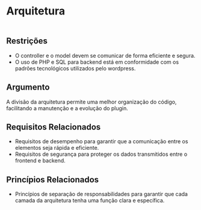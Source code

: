 # **Arquitetura**

<!DOCTYPE html>
<html>
<head>
<meta charset="utf-8"/>
</head>
<body><div class="mxgraph" style="max-width:100%;border:1px solid transparent;" data-mxgraph="{&quot;highlight&quot;:&quot;#0000ff&quot;,&quot;nav&quot;:true,&quot;resize&quot;:true,&quot;page&quot;:0,&quot;toolbar&quot;:&quot;pages zoom layers tags lightbox&quot;,&quot;edit&quot;:&quot;_blank&quot;,&quot;xml&quot;:&quot;&lt;mxfile host=\&quot;app.diagrams.net\&quot; modified=\&quot;2024-04-05T21:06:56.486Z\&quot; agent=\&quot;Mozilla/5.0 (X11; Linux x86_64) AppleWebKit/537.36 (KHTML, like Gecko) Chrome/123.0.0.0 Safari/537.36\&quot; etag=\&quot;wYIeTXjK11tyvPwEjDCn\&quot; version=\&quot;24.2.2\&quot; type=\&quot;device\&quot; pages=\&quot;2\&quot;&gt;\n  &lt;diagram name=\&quot;Scratchpad ZFS Replication\&quot; id=\&quot;u294TDEXlnN_woBBBI8y\&quot;&gt;\n    &lt;mxGraphModel dx=\&quot;4604\&quot; dy=\&quot;820\&quot; grid=\&quot;0\&quot; gridSize=\&quot;20\&quot; guides=\&quot;1\&quot; tooltips=\&quot;1\&quot; connect=\&quot;1\&quot; arrows=\&quot;1\&quot; fold=\&quot;1\&quot; page=\&quot;1\&quot; pageScale=\&quot;1\&quot; pageWidth=\&quot;1920\&quot; pageHeight=\&quot;1200\&quot; background=\&quot;#A4C2A8\&quot; math=\&quot;0\&quot; shadow=\&quot;0\&quot;&gt;\n      &lt;root&gt;\n        &lt;mxCell id=\&quot;aWkSORjFQmPnbAJ7QBXj-0\&quot; /&gt;\n        &lt;mxCell id=\&quot;aWkSORjFQmPnbAJ7QBXj-1\&quot; parent=\&quot;aWkSORjFQmPnbAJ7QBXj-0\&quot; /&gt;\n        &lt;mxCell id=\&quot;zdrzU03kuOCyhO69CyLn-16\&quot; value=\&quot;View\&quot; style=\&quot;swimlane;whiteSpace=wrap;html=1;fontFamily=Helvetica;fontSize=22;fillColor=#33FFFF;strokeColor=#009999;\&quot; parent=\&quot;aWkSORjFQmPnbAJ7QBXj-1\&quot; vertex=\&quot;1\&quot;&gt;\n          &lt;mxGeometry x=\&quot;-1785\&quot; y=\&quot;433\&quot; width=\&quot;251\&quot; height=\&quot;296\&quot; as=\&quot;geometry\&quot; /&gt;\n        &lt;/mxCell&gt;\n        &lt;mxCell id=\&quot;jLbMpYM7P6iT6RVlGcB0-50\&quot; value=\&quot;&amp;lt;font style=&amp;quot;font-size: 20px;&amp;quot;&amp;gt;Assets&amp;lt;/font&amp;gt;\&quot; style=\&quot;text;html=1;align=center;verticalAlign=middle;whiteSpace=wrap;rounded=0;\&quot; parent=\&quot;zdrzU03kuOCyhO69CyLn-16\&quot; vertex=\&quot;1\&quot;&gt;\n          &lt;mxGeometry x=\&quot;37\&quot; y=\&quot;220\&quot; width=\&quot;177\&quot; height=\&quot;51\&quot; as=\&quot;geometry\&quot; /&gt;\n        &lt;/mxCell&gt;\n        &lt;mxCell id=\&quot;jLbMpYM7P6iT6RVlGcB0-0\&quot; value=\&quot;\&quot; style=\&quot;html=1;verticalLabelPosition=bottom;align=center;labelBackgroundColor=#ffffff;verticalAlign=top;strokeWidth=2;strokeColor=#0080F0;shadow=0;dashed=0;shape=mxgraph.ios7.icons.smartphone;\&quot; parent=\&quot;zdrzU03kuOCyhO69CyLn-16\&quot; vertex=\&quot;1\&quot;&gt;\n          &lt;mxGeometry x=\&quot;82\&quot; y=\&quot;72\&quot; width=\&quot;97\&quot; height=\&quot;148\&quot; as=\&quot;geometry\&quot; /&gt;\n        &lt;/mxCell&gt;\n        &lt;mxCell id=\&quot;jLbMpYM7P6iT6RVlGcB0-29\&quot; value=\&quot;\&quot; style=\&quot;endArrow=none;html=1;rounded=0;flowAnimation=1;fillColor=#f0a30a;strokeColor=#BD7000;\&quot; parent=\&quot;aWkSORjFQmPnbAJ7QBXj-1\&quot; edge=\&quot;1\&quot;&gt;\n          &lt;mxGeometry width=\&quot;50\&quot; height=\&quot;50\&quot; relative=\&quot;1\&quot; as=\&quot;geometry\&quot;&gt;\n            &lt;mxPoint x=\&quot;-1573\&quot; y=\&quot;433\&quot; as=\&quot;sourcePoint\&quot; /&gt;\n            &lt;mxPoint x=\&quot;-1573\&quot; y=\&quot;251\&quot; as=\&quot;targetPoint\&quot; /&gt;\n          &lt;/mxGeometry&gt;\n        &lt;/mxCell&gt;\n        &lt;mxCell id=\&quot;jLbMpYM7P6iT6RVlGcB0-30\&quot; value=\&quot;\&quot; style=\&quot;endArrow=classic;html=1;rounded=0;flowAnimation=1;fillColor=#f0a30a;strokeColor=#BD7000;\&quot; parent=\&quot;aWkSORjFQmPnbAJ7QBXj-1\&quot; edge=\&quot;1\&quot;&gt;\n          &lt;mxGeometry width=\&quot;50\&quot; height=\&quot;50\&quot; relative=\&quot;1\&quot; as=\&quot;geometry\&quot;&gt;\n            &lt;mxPoint x=\&quot;-1574\&quot; y=\&quot;252\&quot; as=\&quot;sourcePoint\&quot; /&gt;\n            &lt;mxPoint x=\&quot;-1433\&quot; y=\&quot;252\&quot; as=\&quot;targetPoint\&quot; /&gt;\n          &lt;/mxGeometry&gt;\n        &lt;/mxCell&gt;\n        &lt;mxCell id=\&quot;jLbMpYM7P6iT6RVlGcB0-31\&quot; value=\&quot;\&quot; style=\&quot;endArrow=classic;html=1;rounded=0;flowAnimation=1;fillColor=#1ba1e2;strokeColor=#006EAF;\&quot; parent=\&quot;aWkSORjFQmPnbAJ7QBXj-1\&quot; edge=\&quot;1\&quot;&gt;\n          &lt;mxGeometry width=\&quot;50\&quot; height=\&quot;50\&quot; relative=\&quot;1\&quot; as=\&quot;geometry\&quot;&gt;\n            &lt;mxPoint x=\&quot;-1677\&quot; y=\&quot;160\&quot; as=\&quot;sourcePoint\&quot; /&gt;\n            &lt;mxPoint x=\&quot;-1677\&quot; y=\&quot;430\&quot; as=\&quot;targetPoint\&quot; /&gt;\n          &lt;/mxGeometry&gt;\n        &lt;/mxCell&gt;\n        &lt;mxCell id=\&quot;jLbMpYM7P6iT6RVlGcB0-32\&quot; value=\&quot;\&quot; style=\&quot;endArrow=none;html=1;rounded=0;flowAnimation=1;fillColor=#1ba1e2;strokeColor=#006EAF;\&quot; parent=\&quot;aWkSORjFQmPnbAJ7QBXj-1\&quot; edge=\&quot;1\&quot;&gt;\n          &lt;mxGeometry width=\&quot;50\&quot; height=\&quot;50\&quot; relative=\&quot;1\&quot; as=\&quot;geometry\&quot;&gt;\n            &lt;mxPoint x=\&quot;-1678\&quot; y=\&quot;161\&quot; as=\&quot;sourcePoint\&quot; /&gt;\n            &lt;mxPoint x=\&quot;-1430\&quot; y=\&quot;161\&quot; as=\&quot;targetPoint\&quot; /&gt;\n          &lt;/mxGeometry&gt;\n        &lt;/mxCell&gt;\n        &lt;mxCell id=\&quot;jLbMpYM7P6iT6RVlGcB0-37\&quot; value=\&quot;\&quot; style=\&quot;endArrow=none;html=1;rounded=0;flowAnimation=1;fillColor=#f0a30a;strokeColor=#BD7000;\&quot; parent=\&quot;aWkSORjFQmPnbAJ7QBXj-1\&quot; edge=\&quot;1\&quot;&gt;\n          &lt;mxGeometry width=\&quot;50\&quot; height=\&quot;50\&quot; relative=\&quot;1\&quot; as=\&quot;geometry\&quot;&gt;\n            &lt;mxPoint x=\&quot;-1336\&quot; y=\&quot;578\&quot; as=\&quot;sourcePoint\&quot; /&gt;\n            &lt;mxPoint x=\&quot;-1534\&quot; y=\&quot;578\&quot; as=\&quot;targetPoint\&quot; /&gt;\n          &lt;/mxGeometry&gt;\n        &lt;/mxCell&gt;\n        &lt;mxCell id=\&quot;jLbMpYM7P6iT6RVlGcB0-38\&quot; value=\&quot;\&quot; style=\&quot;endArrow=classic;html=1;rounded=0;flowAnimation=1;fillColor=#f0a30a;strokeColor=#BD7000;\&quot; parent=\&quot;aWkSORjFQmPnbAJ7QBXj-1\&quot; edge=\&quot;1\&quot;&gt;\n          &lt;mxGeometry width=\&quot;50\&quot; height=\&quot;50\&quot; relative=\&quot;1\&quot; as=\&quot;geometry\&quot;&gt;\n            &lt;mxPoint x=\&quot;-1336\&quot; y=\&quot;578\&quot; as=\&quot;sourcePoint\&quot; /&gt;\n            &lt;mxPoint x=\&quot;-1336\&quot; y=\&quot;404\&quot; as=\&quot;targetPoint\&quot; /&gt;\n          &lt;/mxGeometry&gt;\n        &lt;/mxCell&gt;\n        &lt;mxCell id=\&quot;jLbMpYM7P6iT6RVlGcB0-39\&quot; value=\&quot;\&quot; style=\&quot;endArrow=classic;html=1;rounded=0;flowAnimation=1;fillColor=#1ba1e2;strokeColor=#006EAF;\&quot; parent=\&quot;aWkSORjFQmPnbAJ7QBXj-1\&quot; edge=\&quot;1\&quot;&gt;\n          &lt;mxGeometry width=\&quot;50\&quot; height=\&quot;50\&quot; relative=\&quot;1\&quot; as=\&quot;geometry\&quot;&gt;\n            &lt;mxPoint x=\&quot;-1230\&quot; y=\&quot;484\&quot; as=\&quot;sourcePoint\&quot; /&gt;\n            &lt;mxPoint x=\&quot;-1033\&quot; y=\&quot;484\&quot; as=\&quot;targetPoint\&quot; /&gt;\n          &lt;/mxGeometry&gt;\n        &lt;/mxCell&gt;\n        &lt;mxCell id=\&quot;jLbMpYM7P6iT6RVlGcB0-40\&quot; value=\&quot;\&quot; style=\&quot;endArrow=none;html=1;rounded=0;entryX=0.75;entryY=1;entryDx=0;entryDy=0;flowAnimation=1;fillColor=#1ba1e2;strokeColor=#006EAF;\&quot; parent=\&quot;aWkSORjFQmPnbAJ7QBXj-1\&quot; edge=\&quot;1\&quot;&gt;\n          &lt;mxGeometry width=\&quot;50\&quot; height=\&quot;50\&quot; relative=\&quot;1\&quot; as=\&quot;geometry\&quot;&gt;\n            &lt;mxPoint x=\&quot;-1232\&quot; y=\&quot;484.5\&quot; as=\&quot;sourcePoint\&quot; /&gt;\n            &lt;mxPoint x=\&quot;-1237.75\&quot; y=\&quot;397\&quot; as=\&quot;targetPoint\&quot; /&gt;\n            &lt;Array as=\&quot;points\&quot;&gt;\n              &lt;mxPoint x=\&quot;-1232\&quot; y=\&quot;397.5\&quot; /&gt;\n            &lt;/Array&gt;\n          &lt;/mxGeometry&gt;\n        &lt;/mxCell&gt;\n        &lt;mxCell id=\&quot;jLbMpYM7P6iT6RVlGcB0-48\&quot; value=\&quot;\&quot; style=\&quot;endArrow=none;html=1;rounded=0;flowAnimation=1;fillColor=#1ba1e2;strokeColor=#006EAF;\&quot; parent=\&quot;aWkSORjFQmPnbAJ7QBXj-1\&quot; edge=\&quot;1\&quot;&gt;\n          &lt;mxGeometry width=\&quot;50\&quot; height=\&quot;50\&quot; relative=\&quot;1\&quot; as=\&quot;geometry\&quot;&gt;\n            &lt;mxPoint x=\&quot;-1156\&quot; y=\&quot;171\&quot; as=\&quot;sourcePoint\&quot; /&gt;\n            &lt;mxPoint x=\&quot;-927\&quot; y=\&quot;171\&quot; as=\&quot;targetPoint\&quot; /&gt;\n          &lt;/mxGeometry&gt;\n        &lt;/mxCell&gt;\n        &lt;mxCell id=\&quot;jLbMpYM7P6iT6RVlGcB0-49\&quot; value=\&quot;\&quot; style=\&quot;endArrow=classic;html=1;rounded=0;flowAnimation=1;fillColor=#1ba1e2;strokeColor=#006EAF;\&quot; parent=\&quot;aWkSORjFQmPnbAJ7QBXj-1\&quot; edge=\&quot;1\&quot;&gt;\n          &lt;mxGeometry width=\&quot;50\&quot; height=\&quot;50\&quot; relative=\&quot;1\&quot; as=\&quot;geometry\&quot;&gt;\n            &lt;mxPoint x=\&quot;-927\&quot; y=\&quot;173\&quot; as=\&quot;sourcePoint\&quot; /&gt;\n            &lt;mxPoint x=\&quot;-927\&quot; y=\&quot;272\&quot; as=\&quot;targetPoint\&quot; /&gt;\n          &lt;/mxGeometry&gt;\n        &lt;/mxCell&gt;\n        &lt;mxCell id=\&quot;jLbMpYM7P6iT6RVlGcB0-54\&quot; value=\&quot;\&quot; style=\&quot;html=1;shadow=0;dashed=0;shape=mxgraph.bootstrap.rrect;rSize=5;strokeColor=#C73500;html=1;whiteSpace=wrap;fillColor=#37505C;verticalAlign=bottom;align=left;spacing=20;spacingBottom=50;fontSize=14;fontColor=#000000;\&quot; parent=\&quot;aWkSORjFQmPnbAJ7QBXj-1\&quot; vertex=\&quot;1\&quot;&gt;\n          &lt;mxGeometry x=\&quot;-1427\&quot; y=\&quot;51\&quot; width=\&quot;273\&quot; height=\&quot;350\&quot; as=\&quot;geometry\&quot; /&gt;\n        &lt;/mxCell&gt;\n        &lt;mxCell id=\&quot;jLbMpYM7P6iT6RVlGcB0-55\&quot; value=\&quot;\&quot; style=\&quot;html=1;shadow=0;dashed=0;shape=mxgraph.bootstrap.topButton;rSize=5;perimeter=none;whiteSpace=wrap;fillColor=#F76F8E;strokeColor=#6c8ebf;resizeWidth=1;fontSize=18;\&quot; parent=\&quot;jLbMpYM7P6iT6RVlGcB0-54\&quot; vertex=\&quot;1\&quot;&gt;\n          &lt;mxGeometry width=\&quot;274\&quot; height=\&quot;180\&quot; relative=\&quot;1\&quot; as=\&quot;geometry\&quot; /&gt;\n        &lt;/mxCell&gt;\n        &lt;mxCell id=\&quot;jLbMpYM7P6iT6RVlGcB0-56\&quot; value=\&quot;&amp;lt;font style=&amp;quot;font-size: 20px;&amp;quot;&amp;gt;Admin&amp;lt;/font&amp;gt;\&quot; style=\&quot;html=1;shadow=0;dashed=0;shape=mxgraph.bootstrap.rrect;rSize=5;perimeter=none;whiteSpace=wrap;fillColor=#0085FC;strokeColor=none;fontColor=#ffffff;resizeWidth=1;fontSize=14;\&quot; parent=\&quot;jLbMpYM7P6iT6RVlGcB0-54\&quot; vertex=\&quot;1\&quot;&gt;\n          &lt;mxGeometry y=\&quot;1\&quot; width=\&quot;131.04000000000002\&quot; height=\&quot;40\&quot; relative=\&quot;1\&quot; as=\&quot;geometry\&quot;&gt;\n            &lt;mxPoint x=\&quot;64\&quot; y=\&quot;-95\&quot; as=\&quot;offset\&quot; /&gt;\n          &lt;/mxGeometry&gt;\n        &lt;/mxCell&gt;\n        &lt;mxCell id=\&quot;jLbMpYM7P6iT6RVlGcB0-35\&quot; value=\&quot;\&quot; style=\&quot;shape=image;html=1;verticalAlign=top;verticalLabelPosition=bottom;labelBackgroundColor=#ffffff;imageAspect=0;aspect=fixed;image=https://cdn1.iconfinder.com/data/icons/hawcons/32/700045-icon-86-document-file-php-128.png\&quot; parent=\&quot;jLbMpYM7P6iT6RVlGcB0-54\&quot; vertex=\&quot;1\&quot;&gt;\n          &lt;mxGeometry x=\&quot;69\&quot; y=\&quot;12\&quot; width=\&quot;146\&quot; height=\&quot;146\&quot; as=\&quot;geometry\&quot; /&gt;\n        &lt;/mxCell&gt;\n        &lt;mxCell id=\&quot;jLbMpYM7P6iT6RVlGcB0-62\&quot; value=\&quot;Controller\&quot; style=\&quot;text;strokeColor=none;fillColor=none;html=1;fontSize=24;fontStyle=1;verticalAlign=middle;align=center;\&quot; parent=\&quot;jLbMpYM7P6iT6RVlGcB0-54\&quot; vertex=\&quot;1\&quot;&gt;\n          &lt;mxGeometry x=\&quot;80\&quot; y=\&quot;194\&quot; width=\&quot;100\&quot; height=\&quot;40\&quot; as=\&quot;geometry\&quot; /&gt;\n        &lt;/mxCell&gt;\n        &lt;mxCell id=\&quot;jLbMpYM7P6iT6RVlGcB0-57\&quot; value=\&quot;\&quot; style=\&quot;html=1;shadow=0;dashed=0;shape=mxgraph.bootstrap.rrect;rSize=5;strokeColor=#9673a6;html=1;whiteSpace=wrap;fillColor=#e1d5e7;verticalAlign=bottom;align=left;spacing=20;spacingBottom=50;fontSize=14;\&quot; parent=\&quot;aWkSORjFQmPnbAJ7QBXj-1\&quot; vertex=\&quot;1\&quot;&gt;\n          &lt;mxGeometry x=\&quot;-1031\&quot; y=\&quot;274\&quot; width=\&quot;287\&quot; height=\&quot;350\&quot; as=\&quot;geometry\&quot; /&gt;\n        &lt;/mxCell&gt;\n        &lt;mxCell id=\&quot;jLbMpYM7P6iT6RVlGcB0-58\&quot; value=\&quot;\&quot; style=\&quot;html=1;shadow=0;dashed=0;shape=mxgraph.bootstrap.topButton;rSize=5;perimeter=none;whiteSpace=wrap;fillColor=#A22A28;strokeColor=#DFDFDF;fontColor=#DEE2E6;resizeWidth=1;fontSize=18;\&quot; parent=\&quot;jLbMpYM7P6iT6RVlGcB0-57\&quot; vertex=\&quot;1\&quot;&gt;\n          &lt;mxGeometry width=\&quot;287\&quot; height=\&quot;230\&quot; relative=\&quot;1\&quot; as=\&quot;geometry\&quot; /&gt;\n        &lt;/mxCell&gt;\n        &lt;mxCell id=\&quot;jLbMpYM7P6iT6RVlGcB0-59\&quot; value=\&quot;&amp;lt;font style=&amp;quot;font-size: 20px;&amp;quot;&amp;gt;Data&amp;lt;/font&amp;gt;\&quot; style=\&quot;html=1;shadow=0;dashed=0;shape=mxgraph.bootstrap.rrect;rSize=5;perimeter=none;whiteSpace=wrap;fillColor=#0085FC;strokeColor=none;fontColor=#ffffff;resizeWidth=1;fontSize=14;\&quot; parent=\&quot;jLbMpYM7P6iT6RVlGcB0-57\&quot; vertex=\&quot;1\&quot;&gt;\n          &lt;mxGeometry y=\&quot;1\&quot; width=\&quot;137.76\&quot; height=\&quot;40\&quot; relative=\&quot;1\&quot; as=\&quot;geometry\&quot;&gt;\n            &lt;mxPoint x=\&quot;75\&quot; y=\&quot;-58\&quot; as=\&quot;offset\&quot; /&gt;\n          &lt;/mxGeometry&gt;\n        &lt;/mxCell&gt;\n        &lt;mxCell id=\&quot;jLbMpYM7P6iT6RVlGcB0-3\&quot; value=\&quot;\&quot; style=\&quot;image;aspect=fixed;perimeter=ellipsePerimeter;html=1;align=center;shadow=0;dashed=0;spacingTop=3;image=img/lib/active_directory/database.svg;\&quot; parent=\&quot;jLbMpYM7P6iT6RVlGcB0-57\&quot; vertex=\&quot;1\&quot;&gt;\n          &lt;mxGeometry x=\&quot;41.36476868327402\&quot; y=\&quot;72\&quot; width=\&quot;200\&quot; height=\&quot;148\&quot; as=\&quot;geometry\&quot; /&gt;\n        &lt;/mxCell&gt;\n        &lt;mxCell id=\&quot;jLbMpYM7P6iT6RVlGcB0-36\&quot; value=\&quot;\&quot; style=\&quot;sketch=0;outlineConnect=0;fontColor=#232F3E;gradientColor=none;fillColor=#C925D1;strokeColor=none;dashed=0;verticalLabelPosition=bottom;verticalAlign=top;align=center;html=1;fontSize=12;fontStyle=0;aspect=fixed;pointerEvents=1;shape=mxgraph.aws4.rds_mysql_instance;\&quot; parent=\&quot;jLbMpYM7P6iT6RVlGcB0-57\&quot; vertex=\&quot;1\&quot;&gt;\n          &lt;mxGeometry x=\&quot;91.92170818505338\&quot; y=\&quot;37\&quot; width=\&quot;101\&quot; height=\&quot;101\&quot; as=\&quot;geometry\&quot; /&gt;\n        &lt;/mxCell&gt;\n        &lt;mxCell id=\&quot;jLbMpYM7P6iT6RVlGcB0-69\&quot; value=\&quot;Model\&quot; style=\&quot;text;strokeColor=none;fillColor=none;html=1;fontSize=24;fontStyle=1;verticalAlign=middle;align=center;\&quot; parent=\&quot;jLbMpYM7P6iT6RVlGcB0-57\&quot; vertex=\&quot;1\&quot;&gt;\n          &lt;mxGeometry x=\&quot;91.36000000000001\&quot; y=\&quot;242\&quot; width=\&quot;100\&quot; height=\&quot;40\&quot; as=\&quot;geometry\&quot; /&gt;\n        &lt;/mxCell&gt;\n        &lt;mxCell id=\&quot;jLbMpYM7P6iT6RVlGcB0-60\&quot; value=\&quot;\&quot; style=\&quot;endArrow=none;html=1;rounded=0;flowAnimation=1;fillColor=#1ba1e2;strokeColor=#006EAF;\&quot; parent=\&quot;aWkSORjFQmPnbAJ7QBXj-1\&quot; edge=\&quot;1\&quot;&gt;\n          &lt;mxGeometry width=\&quot;50\&quot; height=\&quot;50\&quot; relative=\&quot;1\&quot; as=\&quot;geometry\&quot;&gt;\n            &lt;mxPoint x=\&quot;-1154\&quot; y=\&quot;74\&quot; as=\&quot;sourcePoint\&quot; /&gt;\n            &lt;mxPoint x=\&quot;-861\&quot; y=\&quot;74\&quot; as=\&quot;targetPoint\&quot; /&gt;\n          &lt;/mxGeometry&gt;\n        &lt;/mxCell&gt;\n        &lt;mxCell id=\&quot;jLbMpYM7P6iT6RVlGcB0-61\&quot; value=\&quot;\&quot; style=\&quot;endArrow=classic;html=1;rounded=0;flowAnimation=1;fillColor=#1ba1e2;strokeColor=#006EAF;\&quot; parent=\&quot;aWkSORjFQmPnbAJ7QBXj-1\&quot; edge=\&quot;1\&quot;&gt;\n          &lt;mxGeometry width=\&quot;50\&quot; height=\&quot;50\&quot; relative=\&quot;1\&quot; as=\&quot;geometry\&quot;&gt;\n            &lt;mxPoint x=\&quot;-862\&quot; y=\&quot;73\&quot; as=\&quot;sourcePoint\&quot; /&gt;\n            &lt;mxPoint x=\&quot;-862\&quot; y=\&quot;273\&quot; as=\&quot;targetPoint\&quot; /&gt;\n          &lt;/mxGeometry&gt;\n        &lt;/mxCell&gt;\n        &lt;mxCell id=\&quot;jLbMpYM7P6iT6RVlGcB0-85\&quot; value=\&quot;&amp;lt;font style=&amp;quot;font-size: 20px;&amp;quot;&amp;gt;Requisita dados&amp;lt;br&amp;gt;de localizações&amp;lt;/font&amp;gt;\&quot; style=\&quot;text;html=1;align=center;verticalAlign=middle;whiteSpace=wrap;rounded=0;\&quot; parent=\&quot;aWkSORjFQmPnbAJ7QBXj-1\&quot; vertex=\&quot;1\&quot;&gt;\n          &lt;mxGeometry x=\&quot;-1624\&quot; y=\&quot;207\&quot; width=\&quot;186\&quot; height=\&quot;30\&quot; as=\&quot;geometry\&quot; /&gt;\n        &lt;/mxCell&gt;\n        &lt;mxCell id=\&quot;jLbMpYM7P6iT6RVlGcB0-86\&quot; value=\&quot;&amp;lt;span style=&amp;quot;color: rgb(0, 0, 0); font-family: Helvetica; font-style: normal; font-variant-ligatures: normal; font-variant-caps: normal; font-weight: 400; letter-spacing: normal; orphans: 2; text-align: center; text-indent: 0px; text-transform: none; widows: 2; word-spacing: 0px; -webkit-text-stroke-width: 0px; white-space: normal; text-decoration-thickness: initial; text-decoration-style: initial; text-decoration-color: initial; float: none; display: inline !important;&amp;quot;&amp;gt;&amp;lt;font style=&amp;quot;font-size: 20px;&amp;quot;&amp;gt;inicia o plugin&amp;lt;/font&amp;gt;&amp;lt;/span&amp;gt;\&quot; style=\&quot;text;whiteSpace=wrap;html=1;\&quot; parent=\&quot;aWkSORjFQmPnbAJ7QBXj-1\&quot; vertex=\&quot;1\&quot;&gt;\n          &lt;mxGeometry x=\&quot;-1665\&quot; y=\&quot;114\&quot; width=\&quot;140\&quot; height=\&quot;46\&quot; as=\&quot;geometry\&quot; /&gt;\n        &lt;/mxCell&gt;\n        &lt;mxCell id=\&quot;jLbMpYM7P6iT6RVlGcB0-87\&quot; value=\&quot;&amp;lt;font style=&amp;quot;font-size: 20px;&amp;quot;&amp;gt;Armazena os dados&amp;lt;/font&amp;gt;\&quot; style=\&quot;text;html=1;align=center;verticalAlign=middle;whiteSpace=wrap;rounded=0;\&quot; parent=\&quot;aWkSORjFQmPnbAJ7QBXj-1\&quot; vertex=\&quot;1\&quot;&gt;\n          &lt;mxGeometry x=\&quot;-1219\&quot; y=\&quot;527\&quot; width=\&quot;121\&quot; height=\&quot;30\&quot; as=\&quot;geometry\&quot; /&gt;\n        &lt;/mxCell&gt;\n        &lt;mxCell id=\&quot;jLbMpYM7P6iT6RVlGcB0-88\&quot; value=\&quot;&amp;lt;font style=&amp;quot;font-size: 20px;&amp;quot;&amp;gt;Edição de&amp;amp;nbsp;&amp;lt;br&amp;gt;localização&amp;lt;/font&amp;gt;\&quot; style=\&quot;text;html=1;align=center;verticalAlign=middle;whiteSpace=wrap;rounded=0;\&quot; parent=\&quot;aWkSORjFQmPnbAJ7QBXj-1\&quot; vertex=\&quot;1\&quot;&gt;\n          &lt;mxGeometry x=\&quot;-1095\&quot; y=\&quot;130\&quot; width=\&quot;170\&quot; height=\&quot;30\&quot; as=\&quot;geometry\&quot; /&gt;\n        &lt;/mxCell&gt;\n        &lt;mxCell id=\&quot;jLbMpYM7P6iT6RVlGcB0-89\&quot; value=\&quot;&amp;lt;font style=&amp;quot;font-size: 20px;&amp;quot;&amp;gt;Solicita os dados que &amp;lt;br&amp;gt;o usuário tem permissões&amp;lt;/font&amp;gt;\&quot; style=\&quot;text;whiteSpace=wrap;html=1;\&quot; parent=\&quot;aWkSORjFQmPnbAJ7QBXj-1\&quot; vertex=\&quot;1\&quot;&gt;\n          &lt;mxGeometry x=\&quot;-1070\&quot; y=\&quot;11\&quot; width=\&quot;266\&quot; height=\&quot;61\&quot; as=\&quot;geometry\&quot; /&gt;\n        &lt;/mxCell&gt;\n        &lt;mxCell id=\&quot;jLbMpYM7P6iT6RVlGcB0-90\&quot; value=\&quot;&amp;lt;font style=&amp;quot;font-size: 20px;&amp;quot;&amp;gt;Sugere safezones&amp;lt;/font&amp;gt;\&quot; style=\&quot;text;html=1;align=center;verticalAlign=middle;whiteSpace=wrap;rounded=0;\&quot; parent=\&quot;aWkSORjFQmPnbAJ7QBXj-1\&quot; vertex=\&quot;1\&quot;&gt;\n          &lt;mxGeometry x=\&quot;-1451\&quot; y=\&quot;607\&quot; width=\&quot;80\&quot; height=\&quot;30\&quot; as=\&quot;geometry\&quot; /&gt;\n        &lt;/mxCell&gt;\n      &lt;/root&gt;\n    &lt;/mxGraphModel&gt;\n  &lt;/diagram&gt;\n  &lt;diagram name=\&quot;ZFS Replication\&quot; id=\&quot;lti_i8uU4hWeCg8XcrzC\&quot;&gt;\n    &lt;mxGraphModel dx=\&quot;4281\&quot; dy=\&quot;939\&quot; grid=\&quot;0\&quot; gridSize=\&quot;20\&quot; guides=\&quot;1\&quot; tooltips=\&quot;1\&quot; connect=\&quot;1\&quot; arrows=\&quot;1\&quot; fold=\&quot;1\&quot; page=\&quot;1\&quot; pageScale=\&quot;1\&quot; pageWidth=\&quot;1920\&quot; pageHeight=\&quot;1200\&quot; background=\&quot;#353743\&quot; math=\&quot;0\&quot; shadow=\&quot;0\&quot;&gt;\n      &lt;root&gt;\n        &lt;mxCell id=\&quot;ilrlSsmLMhmReraYDjhf-0\&quot; /&gt;\n        &lt;mxCell id=\&quot;ilrlSsmLMhmReraYDjhf-1\&quot; parent=\&quot;ilrlSsmLMhmReraYDjhf-0\&quot; /&gt;\n        &lt;mxCell id=\&quot;BWezlb01aQzv_wi-CGBd-37\&quot; style=\&quot;edgeStyle=orthogonalEdgeStyle;shape=connector;rounded=1;orthogonalLoop=1;jettySize=auto;html=1;entryX=0;entryY=0.5;entryDx=0;entryDy=0;labelBackgroundColor=#114B5F;strokeColor=#028090;strokeWidth=10;align=center;verticalAlign=middle;fontFamily=Helvetica;fontSize=11;fontColor=#E4FDE1;endArrow=none;endFill=0;\&quot; parent=\&quot;ilrlSsmLMhmReraYDjhf-1\&quot; source=\&quot;ilrlSsmLMhmReraYDjhf-7\&quot; target=\&quot;BWezlb01aQzv_wi-CGBd-3\&quot; edge=\&quot;1\&quot;&gt;\n          &lt;mxGeometry relative=\&quot;1\&quot; as=\&quot;geometry\&quot;&gt;\n            &lt;Array as=\&quot;points\&quot;&gt;\n              &lt;mxPoint x=\&quot;-1646.07\&quot; y=\&quot;200\&quot; /&gt;\n              &lt;mxPoint x=\&quot;-1646.07\&quot; y=\&quot;605\&quot; /&gt;\n            &lt;/Array&gt;\n          &lt;/mxGeometry&gt;\n        &lt;/mxCell&gt;\n        &lt;UserObject label=\&quot;&amp;lt;font style=&amp;quot;font-size: 20px&amp;quot; color=&amp;quot;#80ff00&amp;quot;&amp;gt;&amp;lt;b&amp;gt;TrueNAS Main&amp;lt;br&amp;gt;172.16.16.22&amp;lt;br&amp;gt;&amp;lt;/b&amp;gt;&amp;lt;/font&amp;gt;\&quot; id=\&quot;ilrlSsmLMhmReraYDjhf-7\&quot;&gt;\n          &lt;mxCell style=\&quot;verticalAlign=top;verticalLabelPosition=bottom;labelPosition=center;align=center;html=1;outlineConnect=0;gradientDirection=north;strokeWidth=2;shape=mxgraph.networks.server_storage;fillColor=#F45B69;strokeColor=#028090;fontColor=#E4FDE1;\&quot; parent=\&quot;ilrlSsmLMhmReraYDjhf-1\&quot; vertex=\&quot;1\&quot;&gt;\n            &lt;mxGeometry x=\&quot;-1539.07\&quot; y=\&quot;140\&quot; width=\&quot;114\&quot; height=\&quot;114\&quot; as=\&quot;geometry\&quot; /&gt;\n          &lt;/mxCell&gt;\n        &lt;/UserObject&gt;\n        &lt;mxCell id=\&quot;BWezlb01aQzv_wi-CGBd-36\&quot; style=\&quot;edgeStyle=orthogonalEdgeStyle;shape=connector;rounded=1;orthogonalLoop=1;jettySize=auto;html=1;entryX=1;entryY=0.5;entryDx=0;entryDy=0;labelBackgroundColor=#114B5F;strokeColor=#028090;strokeWidth=10;align=center;verticalAlign=middle;fontFamily=Helvetica;fontSize=11;fontColor=#E4FDE1;endArrow=none;endFill=0;\&quot; parent=\&quot;ilrlSsmLMhmReraYDjhf-1\&quot; source=\&quot;ilrlSsmLMhmReraYDjhf-8\&quot; target=\&quot;BWezlb01aQzv_wi-CGBd-23\&quot; edge=\&quot;1\&quot;&gt;\n          &lt;mxGeometry relative=\&quot;1\&quot; as=\&quot;geometry\&quot;&gt;\n            &lt;Array as=\&quot;points\&quot;&gt;\n              &lt;mxPoint x=\&quot;-319\&quot; y=\&quot;192\&quot; /&gt;\n              &lt;mxPoint x=\&quot;-319\&quot; y=\&quot;605\&quot; /&gt;\n            &lt;/Array&gt;\n          &lt;/mxGeometry&gt;\n        &lt;/mxCell&gt;\n        &lt;UserObject label=\&quot;&amp;lt;font style=&amp;quot;font-size: 20px&amp;quot; color=&amp;quot;#80ff00&amp;quot;&amp;gt;&amp;lt;b&amp;gt;TrueNAS Backup&amp;lt;br&amp;gt;172.16.16.5&amp;lt;br&amp;gt;&amp;lt;/b&amp;gt;&amp;lt;/font&amp;gt;\&quot; id=\&quot;ilrlSsmLMhmReraYDjhf-8\&quot;&gt;\n          &lt;mxCell style=\&quot;verticalAlign=top;verticalLabelPosition=bottom;labelPosition=center;align=center;html=1;outlineConnect=0;gradientDirection=north;strokeWidth=2;shape=mxgraph.networks.server_storage;fillColor=#F45B69;strokeColor=#028090;fontColor=#E4FDE1;\&quot; parent=\&quot;ilrlSsmLMhmReraYDjhf-1\&quot; vertex=\&quot;1\&quot;&gt;\n            &lt;mxGeometry x=\&quot;-561\&quot; y=\&quot;140\&quot; width=\&quot;114\&quot; height=\&quot;114\&quot; as=\&quot;geometry\&quot; /&gt;\n          &lt;/mxCell&gt;\n        &lt;/UserObject&gt;\n        &lt;mxCell id=\&quot;BWezlb01aQzv_wi-CGBd-0\&quot; value=\&quot;\&quot; style=\&quot;shape=flexArrow;endArrow=classic;html=1;rounded=1;labelBackgroundColor=#114B5F;strokeColor=#028090;strokeWidth=10;align=center;verticalAlign=middle;fontFamily=Helvetica;fontSize=11;fontColor=#E4FDE1;edgeStyle=orthogonalEdgeStyle;entryX=0;entryY=0.5;entryDx=0;entryDy=0;entryPerimeter=0;\&quot; parent=\&quot;ilrlSsmLMhmReraYDjhf-1\&quot; source=\&quot;ilrlSsmLMhmReraYDjhf-7\&quot; target=\&quot;ilrlSsmLMhmReraYDjhf-8\&quot; edge=\&quot;1\&quot;&gt;\n          &lt;mxGeometry width=\&quot;50\&quot; height=\&quot;50\&quot; relative=\&quot;1\&quot; as=\&quot;geometry\&quot;&gt;\n            &lt;mxPoint x=\&quot;-1185.07\&quot; y=\&quot;386\&quot; as=\&quot;sourcePoint\&quot; /&gt;\n            &lt;mxPoint x=\&quot;-1135.07\&quot; y=\&quot;336\&quot; as=\&quot;targetPoint\&quot; /&gt;\n          &lt;/mxGeometry&gt;\n        &lt;/mxCell&gt;\n        &lt;mxCell id=\&quot;BWezlb01aQzv_wi-CGBd-1\&quot; value=\&quot;ZFS Replication&amp;amp;nbsp;\&quot; style=\&quot;edgeLabel;html=1;align=center;verticalAlign=middle;resizable=0;points=[];fontSize=41;fontFamily=Helvetica;fontColor=#F0F0F0;labelBackgroundColor=#18141D;labelBorderColor=default;\&quot; parent=\&quot;BWezlb01aQzv_wi-CGBd-0\&quot; vertex=\&quot;1\&quot; connectable=\&quot;0\&quot;&gt;\n          &lt;mxGeometry x=\&quot;0.0024\&quot; y=\&quot;1\&quot; relative=\&quot;1\&quot; as=\&quot;geometry\&quot;&gt;\n            &lt;mxPoint as=\&quot;offset\&quot; /&gt;\n          &lt;/mxGeometry&gt;\n        &lt;/mxCell&gt;\n        &lt;mxCell id=\&quot;BWezlb01aQzv_wi-CGBd-3\&quot; value=\&quot;ZFS Pool\&quot; style=\&quot;swimlane;whiteSpace=wrap;html=1;fontFamily=Helvetica;fontSize=20;fontColor=#E4FDE1;fillColor=#18141D;\&quot; parent=\&quot;ilrlSsmLMhmReraYDjhf-1\&quot; vertex=\&quot;1\&quot;&gt;\n          &lt;mxGeometry x=\&quot;-1626.57\&quot; y=\&quot;331\&quot; width=\&quot;584.5\&quot; height=\&quot;547\&quot; as=\&quot;geometry\&quot; /&gt;\n        &lt;/mxCell&gt;\n        &lt;mxCell id=\&quot;BWezlb01aQzv_wi-CGBd-5\&quot; value=\&quot;Dataset\&quot; style=\&quot;swimlane;whiteSpace=wrap;html=1;fontFamily=Helvetica;fontSize=20;fontColor=#E4FDE1;fillColor=#18141D;\&quot; parent=\&quot;BWezlb01aQzv_wi-CGBd-3\&quot; vertex=\&quot;1\&quot;&gt;\n          &lt;mxGeometry x=\&quot;43.5\&quot; y=\&quot;79\&quot; width=\&quot;230.5\&quot; height=\&quot;200\&quot; as=\&quot;geometry\&quot; /&gt;\n        &lt;/mxCell&gt;\n        &lt;mxCell id=\&quot;BWezlb01aQzv_wi-CGBd-2\&quot; value=\&quot;Your Data\&quot; style=\&quot;sketch=0;outlineConnect=0;fontColor=#F0F0F0;gradientColor=none;fillColor=#E7157B;strokeColor=none;dashed=0;verticalLabelPosition=bottom;verticalAlign=top;align=center;html=1;fontSize=22;fontStyle=0;aspect=fixed;pointerEvents=1;shape=mxgraph.aws4.documents;fontFamily=Helvetica;labelBackgroundColor=none;\&quot; parent=\&quot;BWezlb01aQzv_wi-CGBd-5\&quot; vertex=\&quot;1\&quot;&gt;\n          &lt;mxGeometry x=\&quot;79.55999999999995\&quot; y=\&quot;56.5\&quot; width=\&quot;71.38\&quot; height=\&quot;87\&quot; as=\&quot;geometry\&quot; /&gt;\n        &lt;/mxCell&gt;\n        &lt;mxCell id=\&quot;BWezlb01aQzv_wi-CGBd-15\&quot; value=\&quot;ZVOL\&quot; style=\&quot;swimlane;whiteSpace=wrap;html=1;fontFamily=Helvetica;fontSize=20;fontColor=#E4FDE1;fillColor=#18141D;\&quot; parent=\&quot;BWezlb01aQzv_wi-CGBd-3\&quot; vertex=\&quot;1\&quot;&gt;\n          &lt;mxGeometry x=\&quot;43.5\&quot; y=\&quot;307\&quot; width=\&quot;230.5\&quot; height=\&quot;200\&quot; as=\&quot;geometry\&quot; /&gt;\n        &lt;/mxCell&gt;\n        &lt;mxCell id=\&quot;BWezlb01aQzv_wi-CGBd-8\&quot; value=\&quot;\&quot; style=\&quot;verticalLabelPosition=bottom;aspect=fixed;html=1;shape=mxgraph.salesforce.data2;fontFamily=Helvetica;fontSize=11;fontColor=#E4FDE1;\&quot; parent=\&quot;BWezlb01aQzv_wi-CGBd-15\&quot; vertex=\&quot;1\&quot;&gt;\n          &lt;mxGeometry x=\&quot;58.75\&quot; y=\&quot;43.5\&quot; width=\&quot;113\&quot; height=\&quot;113\&quot; as=\&quot;geometry\&quot; /&gt;\n        &lt;/mxCell&gt;\n        &lt;mxCell id=\&quot;BWezlb01aQzv_wi-CGBd-17\&quot; value=\&quot;Dataset Snapshot 🕒\&quot; style=\&quot;swimlane;whiteSpace=wrap;html=1;fontFamily=Helvetica;fontSize=20;fontColor=#E4FDE1;fillColor=#18141D;\&quot; parent=\&quot;BWezlb01aQzv_wi-CGBd-3\&quot; vertex=\&quot;1\&quot;&gt;\n          &lt;mxGeometry x=\&quot;299.5\&quot; y=\&quot;79\&quot; width=\&quot;230.5\&quot; height=\&quot;200\&quot; as=\&quot;geometry\&quot; /&gt;\n        &lt;/mxCell&gt;\n        &lt;mxCell id=\&quot;BWezlb01aQzv_wi-CGBd-18\&quot; value=\&quot;Your Data\&quot; style=\&quot;sketch=0;outlineConnect=0;fontColor=#F0F0F0;gradientColor=none;fillColor=#E7157B;strokeColor=none;dashed=0;verticalLabelPosition=bottom;verticalAlign=top;align=center;html=1;fontSize=22;fontStyle=0;aspect=fixed;pointerEvents=1;shape=mxgraph.aws4.documents;fontFamily=Helvetica;labelBackgroundColor=none;\&quot; parent=\&quot;BWezlb01aQzv_wi-CGBd-17\&quot; vertex=\&quot;1\&quot;&gt;\n          &lt;mxGeometry x=\&quot;79.55999999999995\&quot; y=\&quot;56.5\&quot; width=\&quot;71.38\&quot; height=\&quot;87\&quot; as=\&quot;geometry\&quot; /&gt;\n        &lt;/mxCell&gt;\n        &lt;mxCell id=\&quot;BWezlb01aQzv_wi-CGBd-19\&quot; value=\&quot;ZVOL Snapshot 🕒\&quot; style=\&quot;swimlane;whiteSpace=wrap;html=1;fontFamily=Helvetica;fontSize=20;fontColor=#E4FDE1;fillColor=#18141D;\&quot; parent=\&quot;BWezlb01aQzv_wi-CGBd-3\&quot; vertex=\&quot;1\&quot;&gt;\n          &lt;mxGeometry x=\&quot;299.5\&quot; y=\&quot;307\&quot; width=\&quot;230.5\&quot; height=\&quot;200\&quot; as=\&quot;geometry\&quot; /&gt;\n        &lt;/mxCell&gt;\n        &lt;mxCell id=\&quot;BWezlb01aQzv_wi-CGBd-20\&quot; value=\&quot;\&quot; style=\&quot;verticalLabelPosition=bottom;aspect=fixed;html=1;shape=mxgraph.salesforce.data2;fontFamily=Helvetica;fontSize=11;fontColor=#E4FDE1;\&quot; parent=\&quot;BWezlb01aQzv_wi-CGBd-19\&quot; vertex=\&quot;1\&quot;&gt;\n          &lt;mxGeometry x=\&quot;58.75\&quot; y=\&quot;43.5\&quot; width=\&quot;113\&quot; height=\&quot;113\&quot; as=\&quot;geometry\&quot; /&gt;\n        &lt;/mxCell&gt;\n        &lt;mxCell id=\&quot;BWezlb01aQzv_wi-CGBd-21\&quot; value=\&quot;Active Data\&quot; style=\&quot;text;html=1;strokeColor=none;fillColor=none;align=center;verticalAlign=middle;whiteSpace=wrap;rounded=0;fontSize=27;fontFamily=Helvetica;fontColor=#E7157B;labelBackgroundColor=none;fontStyle=1\&quot; parent=\&quot;BWezlb01aQzv_wi-CGBd-3\&quot; vertex=\&quot;1\&quot;&gt;\n          &lt;mxGeometry x=\&quot;72.75\&quot; y=\&quot;40\&quot; width=\&quot;172\&quot; height=\&quot;30\&quot; as=\&quot;geometry\&quot; /&gt;\n        &lt;/mxCell&gt;\n        &lt;mxCell id=\&quot;BWezlb01aQzv_wi-CGBd-22\&quot; value=\&quot;Point(s) in Time\&quot; style=\&quot;text;html=1;strokeColor=none;fillColor=none;align=center;verticalAlign=middle;whiteSpace=wrap;rounded=0;fontSize=27;fontFamily=Helvetica;fontColor=#E7157B;labelBackgroundColor=none;fontStyle=1\&quot; parent=\&quot;BWezlb01aQzv_wi-CGBd-3\&quot; vertex=\&quot;1\&quot;&gt;\n          &lt;mxGeometry x=\&quot;302\&quot; y=\&quot;40\&quot; width=\&quot;228\&quot; height=\&quot;30\&quot; as=\&quot;geometry\&quot; /&gt;\n        &lt;/mxCell&gt;\n        &lt;mxCell id=\&quot;BWezlb01aQzv_wi-CGBd-23\&quot; value=\&quot;ZFS Pool\&quot; style=\&quot;swimlane;whiteSpace=wrap;html=1;fontFamily=Helvetica;fontSize=20;fontColor=#E4FDE1;fillColor=#18141D;\&quot; parent=\&quot;ilrlSsmLMhmReraYDjhf-1\&quot; vertex=\&quot;1\&quot;&gt;\n          &lt;mxGeometry x=\&quot;-688\&quot; y=\&quot;331\&quot; width=\&quot;348.5\&quot; height=\&quot;547\&quot; as=\&quot;geometry\&quot; /&gt;\n        &lt;/mxCell&gt;\n        &lt;mxCell id=\&quot;BWezlb01aQzv_wi-CGBd-28\&quot; value=\&quot;Dataset Snapshot 🕒\&quot; style=\&quot;swimlane;whiteSpace=wrap;html=1;fontFamily=Helvetica;fontSize=20;fontColor=#E4FDE1;fillColor=#18141D;\&quot; parent=\&quot;BWezlb01aQzv_wi-CGBd-23\&quot; vertex=\&quot;1\&quot;&gt;\n          &lt;mxGeometry x=\&quot;70\&quot; y=\&quot;87\&quot; width=\&quot;230.5\&quot; height=\&quot;200\&quot; as=\&quot;geometry\&quot; /&gt;\n        &lt;/mxCell&gt;\n        &lt;mxCell id=\&quot;BWezlb01aQzv_wi-CGBd-29\&quot; value=\&quot;Your Data\&quot; style=\&quot;sketch=0;outlineConnect=0;fontColor=#F0F0F0;gradientColor=none;fillColor=#E7157B;strokeColor=none;dashed=0;verticalLabelPosition=bottom;verticalAlign=top;align=center;html=1;fontSize=22;fontStyle=0;aspect=fixed;pointerEvents=1;shape=mxgraph.aws4.documents;fontFamily=Helvetica;labelBackgroundColor=none;\&quot; parent=\&quot;BWezlb01aQzv_wi-CGBd-28\&quot; vertex=\&quot;1\&quot;&gt;\n          &lt;mxGeometry x=\&quot;79.55999999999995\&quot; y=\&quot;56.5\&quot; width=\&quot;71.38\&quot; height=\&quot;87\&quot; as=\&quot;geometry\&quot; /&gt;\n        &lt;/mxCell&gt;\n        &lt;mxCell id=\&quot;BWezlb01aQzv_wi-CGBd-30\&quot; value=\&quot;ZVOL Snapshot 🕒\&quot; style=\&quot;swimlane;whiteSpace=wrap;html=1;fontFamily=Helvetica;fontSize=20;fontColor=#E4FDE1;fillColor=#18141D;\&quot; parent=\&quot;BWezlb01aQzv_wi-CGBd-23\&quot; vertex=\&quot;1\&quot;&gt;\n          &lt;mxGeometry x=\&quot;70\&quot; y=\&quot;315\&quot; width=\&quot;230.5\&quot; height=\&quot;200\&quot; as=\&quot;geometry\&quot; /&gt;\n        &lt;/mxCell&gt;\n        &lt;mxCell id=\&quot;BWezlb01aQzv_wi-CGBd-31\&quot; value=\&quot;\&quot; style=\&quot;verticalLabelPosition=bottom;aspect=fixed;html=1;shape=mxgraph.salesforce.data2;fontFamily=Helvetica;fontSize=11;fontColor=#E4FDE1;\&quot; parent=\&quot;BWezlb01aQzv_wi-CGBd-30\&quot; vertex=\&quot;1\&quot;&gt;\n          &lt;mxGeometry x=\&quot;58.75\&quot; y=\&quot;43.5\&quot; width=\&quot;113\&quot; height=\&quot;113\&quot; as=\&quot;geometry\&quot; /&gt;\n        &lt;/mxCell&gt;\n        &lt;mxCell id=\&quot;BWezlb01aQzv_wi-CGBd-33\&quot; value=\&quot;Point(s) in Time\&quot; style=\&quot;text;html=1;strokeColor=none;fillColor=none;align=center;verticalAlign=middle;whiteSpace=wrap;rounded=0;fontSize=27;fontFamily=Helvetica;fontColor=#E7157B;labelBackgroundColor=none;fontStyle=1\&quot; parent=\&quot;BWezlb01aQzv_wi-CGBd-23\&quot; vertex=\&quot;1\&quot;&gt;\n          &lt;mxGeometry x=\&quot;72.5\&quot; y=\&quot;48\&quot; width=\&quot;228\&quot; height=\&quot;30\&quot; as=\&quot;geometry\&quot; /&gt;\n        &lt;/mxCell&gt;\n      &lt;/root&gt;\n    &lt;/mxGraphModel&gt;\n  &lt;/diagram&gt;\n&lt;/mxfile&gt;\n&quot;}"></div>
<script type="text/javascript" src="https://viewer.diagrams.net/js/viewer-static.min.js"></script>
</body>
</html>



## Restrições
- O controller e o model devem se comunicar de forma eficiente e segura.
- O uso de PHP e SQL para backend está em conformidade com os padrões tecnológicos utilizados pelo wordpress.

## Argumento
A divisão da arquitetura permite uma melhor organização do código, facilitando a manutenção e a evolução do plugin. 

## Requisitos Relacionados
- Requisitos de desempenho para garantir que a comunicação entre os elementos seja rápida e eficiente.
- Requisitos de segurança para proteger os dados transmitidos entre o frontend e backend.

## Princípios Relacionados
- Princípios de separação de responsabilidades para garantir que cada camada da arquitetura tenha uma função clara e específica.


